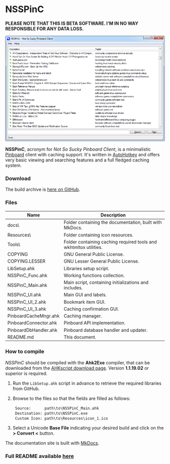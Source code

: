 # NSSPinC

**PLEASE NOTE THAT THIS IS BETA SOFTWARE. I'M IN NO WAY RESPONSIBLE FOR ANY DATA LOSS.**

<p align="center">
  <img src="docs/docs/img/img001.png" alt="NSSPinC"/>
</p>

**NSSPinC**, acronym for *Not So Sucky Pinboard Client*, is a minimalistic [Pinboard](http://pinboard.in) client with caching support. It's written in [AutoHotkey](http://ahkscript.org) and offers very basic viewing and searching features and a full fledged caching system.

### Download

The build archive is [here on GitHub](https://github.com/cyruz-git/NSSPinC/releases).

### Files

Name | Description
-----|------------
docs\ | Folder containing the documentation, built with MkDocs.
Resources\ | Folder containing icon resources.
Tools\ | Folder containing caching required tools and wkhtmltox utilities.
COPYING | GNU General Public License.
COPYING.LESSER | GNU Lesser General Public License.
LibSetup.ahk | Libraries setup script.
NSSPinC_Func.ahk | Working functions collection.
NSSPinC_Main.ahk | Main script, containing initializations and includes.
NSSPinC_UI.ahk | Main GUI and labels.
NSSPinC_UI_2.ahk | Bookmark item GUI.
NSSPinC_UI_3.ahk | Caching confirmation GUI.
PinboardCacheMngr.ahk | Caching manager.
PinboardConnector.ahk | Pinboard API implementation.
PinboardDbHandler.ahk | Pinboard database handler and updater.
README.md | This document.

### How to compile

*NSSPinC* should be compiled with the **Ahk2Exe** compiler, that can be downloaded from the [AHKscript download page](http://ahkscript.org/download/). Version **1.1.19.02** or superior is required.

1. Run the `LibSetup.ahk` script in advance to retrieve the required libraries from GitHub.

2. Browse to the files so that the fields are filled as follows:

        Source:      path\to\NSSPinC_Main.ahk
        Destination: path\to\NSSPinC.exe
        Custom Icon: path\to\Resources\icon_1.ico

3. Select a Unicode **Base File** indicating your desired build and click on the **> Convert <** button.

The documentation site is built with [MkDocs](http://www.mkdocs.org/).

### Full README available [here](docs/docs/index.md)